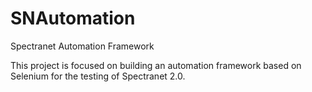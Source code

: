 # SNAutomation
Spectranet Automation Framework

This project is focused on building an automation framework based on Selenium for the testing of Spectranet 2.0.

